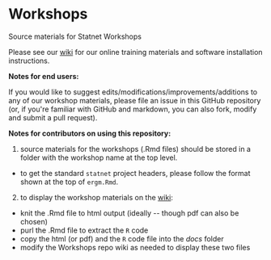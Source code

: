 # Workshops
Source materials for Statnet Workshops

Please see our [wiki](https://github.com/statnet/Workshops/wiki) for our online training materials and software installation instructions.

**Notes for end users:**

If you would like to suggest edits/modifications/improvements/additions to any of our workshop materials, please file an issue in this GitHub repository (or, if you're familiar with GitHub and markdown, you can also fork, modify and submit a pull request).

**Notes for contributors on using this repository:**

1. source materials for the workshops (.Rmd files) should be stored in a folder with the workshop name at the top level.

* to get the standard `statnet` project headers, please follow the format shown at the top of `ergm.Rmd`.

2. to display the workshop materials on the [wiki](https://github.com/statnet/Workshops/wiki):

* knit the .Rmd file to html output (ideally -- though pdf can also be chosen)
* purl the .Rmd file to extract the `R` code
* copy the html (or pdf) and the `R` code file into the _docs_ folder
* modify the Workshops repo wiki as needed to display these two files
